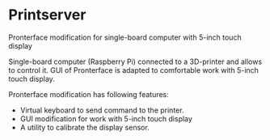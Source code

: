 # Printserver
Pronterface modification for single-board computer with 5-inch touch display

Single-board computer (Raspberry Pi) connected to a 3D-printer and allows to control it.
GUI of Pronterface is adapted to comfortable work with 5-inch touch display.

Pronterface modification has following features:
- Virtual keyboard to send command to the printer.
- GUI modification for work with 5-inch touch display
- A utility to calibrate the display sensor.
